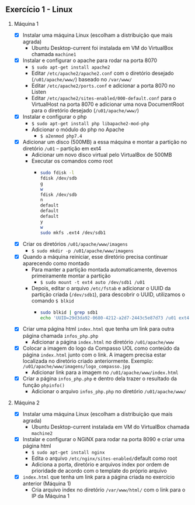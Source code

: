 ## Exercício 1 - Linux
1. Máquina 1

	- [x] Instalar uma máquina Linux (escolham a distribuição que mais agrada)
		* Ubuntu Desktop-current foi instalada em VM do VirtualBox chamada `machine1`
	- [x] Instalar e configurar o apache para rodar na porta 8070
		*  `$ sudo apt-get install apache2`
		* Editar `/etc/apache2/apache2.conf` com o diretório desejado (`/u01/apache/www/`) baseado no `/var/www/`
		* Editar `/etc/apache2/ports.conf` e adicionar a porta 8070 no Listen
		* Editar `/etc/apache2/sites-enabled/000-default.conf` para o VirtualHost na porta 8070 e adicionar uma nova DocumentRoot para o diretório desejado (`/u01/apache/www/`)
	- [x] Instalar e configurar o php
		* `$ sudo apt-get install php libapache2-mod-php`
		* Adicionar o módulo do php no Apache
			* `$ a2enmod php7.4`
	- [x] Adicionar um disco (500MB) a essa máquina e montar a partição no diretório `/u01` – partição em ext4
		* Adicionar um novo disco virtual pelo VirtualBox de 500MB
		* Executar os comandos como root
			* ```sh
			  sudo fdisk -l
			  fdisk /dev/sdb
			  g
			  w
			  fdisk /dev/sdb
			  n
			  default
			  default
			  default
			  y
			  w
			  sudo mkfs .ext4 /dev/sdb1
				```
	- [x] Criar os diretórios `/u01/apache/www/imagens`
		* `$ sudo mkdir -p /u01/apache/www/imagens`
	- [x] Quando a máquina reiniciar, esse diretório precisa continuar aparecendo como montado
		* Para manter a partição montada automaticamente, devemos primeiramente montar a partição
			* `$ sudo mount -t ext4 auto /dev/sdb1 /u01`
		* Depois, editar o arquivo `/etc/fstab` e adicionar o UUID da partição criada (`/dev/sdb1`), para descobrir o UUID, utilizamos o comando `$ blkid`
			* ```sh
			  sudo blkid | grep sdb1
			  echo 'UUID=29d3da92-0680-4212-a2d7-2443c5e87d73 /u01 ext4 defaults 0 0' | sudo tee -a /etc/fstab
				```
	- [x] Criar uma página html `index.html` que tenha um link para outra página chamada `infos_php.php`
		* Adicionar a página `index.html` no diretório `/u01/apache/www`
	- [x] Colocar a imagem do logo da Compasso UOL como conteúdo da página `index.html` junto com o link. A imagem precisa estar localizada no diretório criado anteriormente. Exemplo: `/u01/apache/www/imagens/logo_compasso.jpg`
		* Adicionar link para a imagem no `/u01/apache/www/index.html`
	- [x] Criar a página `infos_php.php` e dentro dela trazer o resultado da função `phpinfo()`
		* Adicionar o arquivo `infos_php.php` no diretório `/u01/apache/www/`

1. Máquina 2

	- [x] Instalar uma máquina Linux (escolham a distribuição que mais agrada)
		* Ubuntu Desktop-current instalada em VM do VirtualBox chamada `machine2`
	- [x] Instalar e configurar o NGiNX para rodar na porta 8090 e criar uma página html
		* `$ sudo apt-get install nginx`
		* Edita o arquivo `/etc/nginx/sites-enabled/`default como root
		* Adiciona a porta, diretório e arquivos index por ordem de prioridade de acordo com o template do próprio arquivo
	- [x] `index.html` que tenha um link para a página criada no exercício anterior (Máquina 1)
		* Cria arquivo index no diretório `/var/www/html/` com o link para o IP da Máquina 1
